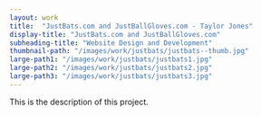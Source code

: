 ```yaml
---
layout: work
title:  "JustBats.com and JustBallGloves.com - Taylor Jones"
display-title: "JustBats.com and JustBallGloves.com"
subheading-title: "Website Design and Development"
thumbnail-path: "/images/work/justbats/justbats--thumb.jpg"
large-path1: "/images/work/justbats/justbats1.jpg"
large-path2: "/images/work/justbats/justbats2.jpg"
large-path3: "/images/work/justbats/justbats3.jpg"
---
```


This is the description of this project.



